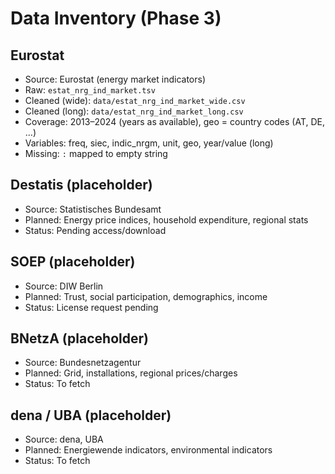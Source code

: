 # Data Inventory (Phase 3)

## Eurostat
- Source: Eurostat (energy market indicators)
- Raw: `estat_nrg_ind_market.tsv`
- Cleaned (wide): `data/estat_nrg_ind_market_wide.csv`
- Cleaned (long): `data/estat_nrg_ind_market_long.csv`
- Coverage: 2013–2024 (years as available), geo = country codes (AT, DE, ...)
- Variables: freq, siec, indic_nrgm, unit, geo, year/value (long)
- Missing: `:` mapped to empty string

## Destatis (placeholder)
- Source: Statistisches Bundesamt
- Planned: Energy price indices, household expenditure, regional stats
- Status: Pending access/download

## SOEP (placeholder)
- Source: DIW Berlin
- Planned: Trust, social participation, demographics, income
- Status: License request pending

## BNetzA (placeholder)
- Source: Bundesnetzagentur
- Planned: Grid, installations, regional prices/charges
- Status: To fetch

## dena / UBA (placeholder)
- Source: dena, UBA
- Planned: Energiewende indicators, environmental indicators
- Status: To fetch
